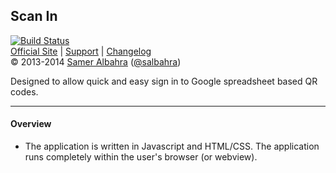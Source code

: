 ## Scan In

[![Build Status](https://travis-ci.org/salbahra/Scan-In.png)](https://travis-ci.org/salbahra/scan-in)  
[Official Site][official] | [Support][help] | [Changelog][changelog]  
&copy; 2013-2014 [Samer Albahra][salbahra] ([@salbahra](https://twitter.com/salbahra))  

Designed to allow quick and easy sign in to Google spreadsheet based QR codes.

---

[official]: http://albahra.com/
[help]: http://rayshobby.net/phpBB3/viewforum.php?f=1
[changelog]: https://github.com/salbahra/SignIn/releases
[salbahra]: http://albahra.com/

#### Overview

+ The application is written in Javascript and HTML/CSS. The application runs completely within the user's browser (or webview).
